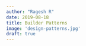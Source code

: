 ```yaml
---
author: "Ragesh R"
date: 2019-08-18
title: Builder Patterns
image: 'design-patterns.jpg'
draft: true
---
```

